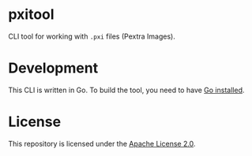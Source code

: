# pxitool
CLI tool for working with `.pxi` files (Pextra Images).

# Development
This CLI is written in Go. To build the tool, you need to have [Go installed](https://go.dev/doc/install).

# License
This repository is licensed under the [Apache License 2.0](./LICENSE).
